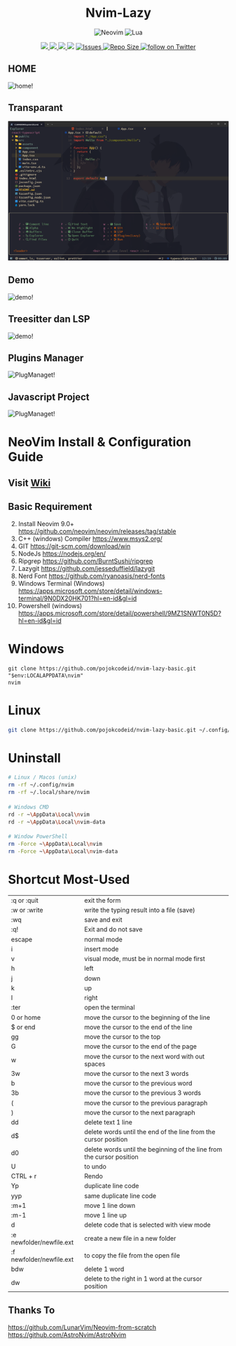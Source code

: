<div align="center">

# Nvim-Lazy

![Neovim](https://img.shields.io/badge/NeoVim-%2358A143.svg?&style=for-the-badge&logo=neovim&logoColor=white)
![Lua](https://img.shields.io/badge/lua-%233C2D72.svg?style=for-the-badge&logo=lua&logoColor=white)

<p align="center">
  <a href="https://github.com/pojokcodeid/nvim-lazy/pulse">
    <img src="https://img.shields.io/github/last-commit/pojokcodeid/nvim-lazy?style=for-the-badge&logo=github&color=8dc4e4&logoColor=D9E0EE&labelColor=302D41"/>
  </a>
  <a href="https://github.com/pojokcodeid/nvim-lazy/latest">
    <img src="https://img.shields.io/github/v/release/pojokcodeid/nvim-lazy?style=for-the-badge&logo=gitbook&color=9bd5ca&logoColor=D9E0EE&labelColor=302D41"/>
  </a>
  <a href="https://github.com/pojokcodeid/nvim-lazy/stargazers">
    <img src="https://img.shields.io/github/stars/pojokcodeid/nvim-lazy?style=for-the-badge&logo=apachespark&color=eed50f&logoColor=D9E0EE&labelColor=302D41"/>
  </a>
  <a href="https://github.com/pojokcodeid/nvim-lazy/blob/main/LICENSE"><img src="https://img.shields.io/github/license/pojokcodeid/nvim-lazy?color=%2362afef&style=for-the-badge"></a>
  <a href="https://github.com/pojokcodeid/nvim-lazy/issues">
  <img
        alt="Issues"
        src="https://img.shields.io/github/issues-raw/pojokcodeid/nvim-lazy?colorA=364A4f&colorB=F5A97F&logo=github&logoColor=D9E0EE&style=for-the-badge">
    </a>
  </a>
  <a href="https://github.com/pojokcodeid/nvim-lazy">
      <img alt="Repo Size" src="https://img.shields.io/github/repo-size/pojokcodeid/nvim-lazy?color=%24DDB6F2&label=SIZE&logo=codesandbox&style=for-the-badge&logoColor=D9E0EE&labelColor=302D41" />
    </a>
    <a href="https://twitter.com/intent/follow?screen_name=pojokcodeid_">
      <img alt="follow on Twitter" src="https://img.shields.io/twitter/follow/pojokcodeid_?style=for-the-badge&logo=twitter&color=9aadf3&logoColor=D9E0EE&labelColor=302D41" />
    </a>
</p>

</div>

## HOME

![home!](img/home.png)

## Transparant

![home!](img/transparant.png)

## Demo

![demo!](img/demo.gif)

## Treesitter dan LSP

![demo!](img/ts_lsp.gif)

## Plugins Manager

![PlugManaget!](img/plugins_manager.png)

## Javascript Project

![PlugManaget!](img/node.png)

<!-- ## Layout -->

<!-- ![PlugManaget!](img/coding.png) -->

# NeoVim Install & Configuration Guide

## Visit <a href="https://github.com/pojokcodeid/nvim-lazy/wiki/">Wiki</a>

## Basic Requirement

2. Install Neovim 9.0+ https://github.com/neovim/neovim/releases/tag/stable
3. C++ (windows) Compiler https://www.msys2.org/
4. GIT https://git-scm.com/download/win
5. NodeJs https://nodejs.org/en/
6. Ripgrep https://github.com/BurntSushi/ripgrep
7. Lazygit https://github.com/jesseduffield/lazygit
8. Nerd Font https://github.com/ryanoasis/nerd-fonts
9. Windows Terminal (Windows) https://apps.microsoft.com/store/detail/windows-terminal/9N0DX20HK701?hl=en-id&gl=id
10. Powershell (windows) https://apps.microsoft.com/store/detail/powershell/9MZ1SNWT0N5D?hl=en-id&gl=id

# Windows

```
git clone https://github.com/pojokcodeid/nvim-lazy-basic.git "$env:LOCALAPPDATA\nvim"
nvim
```

# Linux

```bash
git clone https://github.com/pojokcodeid/nvim-lazy-basic.git ~/.config/nvim
```

# Uninstall

```bash
# Linux / Macos (unix)
rm -rf ~/.config/nvim
rm -rf ~/.local/share/nvim

# Windows CMD
rd -r ~\AppData\Local\nvim
rd -r ~\AppData\Local\nvim-data

# Window PowerShell
rm -Force ~\AppData\Local\nvim
rm -Force ~\AppData\Local\nvim-data
```

# Shortcut Most-Used

<table>
  <tr>
    <td>:q or :quit</td>
    <td>exit the form</td>
  </tr>
  <tr>
    <td>:w or :write</td>
    <td>write the typing result into a file (save)</td>
  </tr>
  <tr>
    <td>:wq</td>
    <td>save and exit</td>
  </tr>
  <tr>
    <td>:q!</td>
    <td>Exit and do not save</td>
  </tr>
  <tr>
    <td>escape</td>
    <td>normal mode</td>
  </tr>
  <tr>
    <td>i</td>
    <td>insert mode</td>
  </tr>
  <tr>
    <td>v</td>
    <td>visual mode, must be in normal mode first</td>
  </tr>
  <tr>
    <td>h</td>
    <td>left</td>
  </tr>
  <tr>
    <td>j</td>
    <td>down</td>
  </tr>
  <tr>
    <td>k</td>
    <td>up</td>
  </tr>
  <tr>
    <td>l</td>
    <td>right</td>
  </tr>
  <tr>
    <td>:ter</td>
    <td>open the terminal</td>
  </tr>
  <tr>
    <td>0 or home</td>
    <td>move the cursor to the beginning of the line</td>
  </tr>
  <tr>
    <td>$ or end</td>
    <td>move the cursor to the end of the line</td>
  </tr>
  <tr>
    <td>gg</td>
    <td>move the cursor to the top</td>
  </tr>
  <tr>
    <td>G</td>
    <td>move the cursor to the end of the page</td>
  </tr>
  <tr>
    <td>w</td>
    <td>move the cursor to the next word with out spaces</td>
  </tr>
  <tr>
    <td>3w</td>
    <td>move the cursor to the next 3 words</td>
  </tr>
  <tr>
    <td>b</td>
    <td>move the cursor to the previous word</td>
  </tr>
  <tr>
    <td>3b</td>
    <td>move the cursor to the previous 3 words</td>
  </tr>
  <tr>
    <td>(</td>
    <td>move the cursor to the previous paragraph</td>
  </tr>
  <tr>
    <td>)</td>
    <td>move the cursor to the next paragraph</td>
  </tr>
  <tr>
    <td>dd</td>
    <td>delete text 1 line</td>
  </tr>
  <tr>
    <td>d$</td>
    <td>delete words until the end of the line from the cursor position</td>
  </tr>
  <tr>
    <td>d0</td>
    <td>
      delete words until the beginning of the line from the cursor position
    </td>
  </tr>
  <tr>
    <td>U</td>
    <td>to undo</td>
  </tr>
  <tr>
    <td>CTRL + r</td>
    <td>Rendo</td>
  </tr>
  <tr>
    <td>Yp</td>
    <td>duplicate line code</td>
  </tr>
  <tr>
    <td>yyp</td>
    <td>same duplicate line code</td>
  </tr>
  <tr>
    <td>:m+1</td>
    <td>move 1 line down</td>
  </tr>
  <tr>
    <td>:m-1</td>
    <td>move 1 line up</td>
  </tr>
  <tr>
    <td>d</td>
    <td>delete code that is selected with view mode</td>
  </tr>
  <tr>
    <td>:e newfolder/newfile.ext</td>
    <td>create a new file in a new folder</td>
  </tr>
  <tr>
    <td>:f newfolder/newfile.ext</td>
    <td>to copy the file from the open file</td>
  </tr>
  <tr>
    <td>bdw</td>
    <td>delete 1 word</td>
  </tr>
  <tr>
    <td>dw</td>
    <td>delete to the right in 1 word at the cursor position</td>
  </tr>
</table>

## Thanks To

https://github.com/LunarVim/Neovim-from-scratch <br>
https://github.com/AstroNvim/AstroNvim
